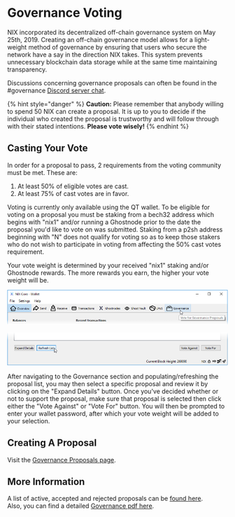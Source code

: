 # Governance Voting

NIX incorporated its decentralized off-chain governance system on May 25th, 2019. Creating an off-chain governance model allows for a light-weight method of governance by ensuring that users who secure the network have a say in the direction NIX takes. This system prevents unnecessary blockchain data storage while at the same time maintaining transparency.

Discussions concerning governance proposals can often be found in the \#governance [Discord server chat](https://discordapp.com/invite/HGuvDTW).

{% hint style="danger" %}
**Caution:** Please remember that anybody willing to spend 50 NIX can create a proposal. It is up to you to decide if the individual who created the proposal is trustworthy and will follow through with their stated intentions. **Please vote wisely!**
{% endhint %}

## Casting Your Vote

In order for a proposal to pass, 2 requirements from the voting community must be met. These are:

1. At least 50% of eligible votes are cast.
2. At least 75% of cast votes are in favor.

Voting is currently only available using the QT wallet. To be eligible for voting on a proposal you must be staking from a bech32 address which begins with "nix1" and/or running a Ghostnode prior to the date the proposal you'd like to vote on was submitted. Staking from a p2sh address beginning with "N" does not qualify for voting so as to keep those stakers who do not wish to participate in voting from affecting the 50% cast votes requirement.

Your vote weight is determined by your received "nix1" staking and/or Ghostnode rewards. The more rewards you earn, the higher your vote weight will be.

![Click on the Governance Button](../.gitbook/assets/qt-governance.png)

![Click on the &quot;Refrest List&quot; button to populate/refresh the proposal list](../.gitbook/assets/qt-gov-refresh.png)

After navigating to the Governance section and populating/refreshing the proposal list, you may then select a specific proposal and review it by clicking on the "Expand Details" button. Once you've decided whether or not to support the proposal, make sure that proposal is selected then click either the "Vote Against" or "Vote For" button. You will then be prompted to enter your wallet password, after which your vote weight will be added to your selection.

## Creating A Proposal

Visit the [Governance Proposals page](../github-and-feedback/governance-proposals.md).

## More Information

A list of active, accepted and rejected proposals can be [found here](https://governance.nixplatform.io/#/proposals).  
Also, you can find a detailed [Governance pdf here](https://nixplatform.io/wp-content/uploads/2019/02/NixGovernance.pdf).

